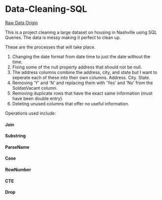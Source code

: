 # Data-Cleaning-SQL

<a href="https://www.kaggle.com/tmthyjames/nashville-housing-data-1/data">Raw Data Origin</a>

This is a project cleaning a large dataset on housing in Nashville using SQL Queries. The data is messy making it perfect to clean up.

These are the processes that will take place. 

1. Changing the date format from date time to just the date without the time.
2. Fixing some of the null property address that should not be null.
3. The address columns combine the address, city, and state but I want to seperate each of these into their own columns. Address. City. State.
4. Removing 'Y' and 'N' and replacing them with 'Yes' and 'No' from the SoldasVacant column.
5. Removing duplicate rows that have the exact same information (must have been double entry).
6. Deleting unused columns that offer no useful information. 

Operations used include:
#### Join
#### Substring
#### ParseName
#### Case
#### RowNumber
#### CTE
#### Drop

